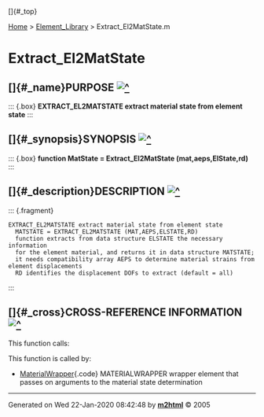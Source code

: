 []{#_top}

<div>

[Home](../FEDEASLab.html) \> [Element_Library](FEDEASLab.html) \>
Extract_El2MatState.m

</div>

# Extract_El2MatState

## []{#_name}PURPOSE [![\^](../up.png)](#_top)

::: {.box}
**EXTRACT_EL2MATSTATE extract material state from element state**
:::

## []{#_synopsis}SYNOPSIS [![\^](../up.png)](#_top)

::: {.box}
**function MatState = Extract_El2MatState (mat,aeps,ElState,rd)**
:::

## []{#_description}DESCRIPTION [![\^](../up.png)](#_top)

::: {.fragment}
``` {.comment}
EXTRACT_EL2MATSTATE extract material state from element state
  MATSTATE = EXTRACT_EL2MATSTATE (MAT,AEPS,ELSTATE,RD)
  function extracts from data structure ELSTATE the necessary information
  for the element material, and returns it in data structure MATSTATE;
  it needs compatibility array AEPS to determine material strains from element displacements
  RD identifies the displacement DOFs to extract (default = all)
```
:::

## []{#_cross}CROSS-REFERENCE INFORMATION [![\^](../up.png)](#_top)

This function calls:

This function is called by:

-   [MaterialWrapper](MaterialWrapper.html "function ElemResp = MaterialWrapper (action,el_no,xyz,ElemData,ElemState)"){.code}
    MATERIALWRAPPER wrapper element that passes on arguments to the
    material state determination

------------------------------------------------------------------------

Generated on Wed 22-Jan-2020 08:42:48 by
**[m2html](http://www.artefact.tk/software/matlab/m2html/ "Matlab Documentation in HTML")**
© 2005
